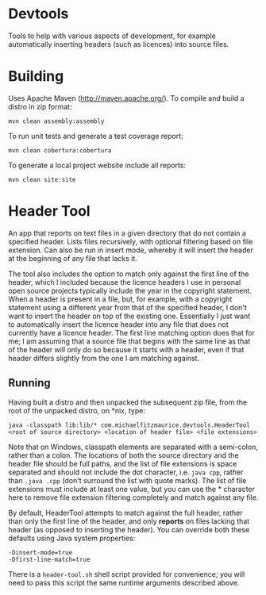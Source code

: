 Devtools
===========

Tools to help with various aspects of development, for example automatically inserting headers (such as licences) into source files.

Building
===========

Uses Apache Maven (http://maven.apache.org/).
To compile and build a distro in zip format:

    mvn clean assembly:assembly 

To run unit tests and generate a test coverage report:

    mvn clean cobertura:cobertura

To generate a local project website include all reports:

    mvn clean site:site
    
Header Tool
===========

An app that reports on text files in a given directory that do not contain a specified header. Lists files recursively, with optional filtering based on file extension. Can also be run in insert mode, whereby it will insert the header at the beginning of any file that lacks it. 

The tool also includes the option to match only against the first line of the header, which I included because the licence headers I use in personal open source projects typically include the year in the copyright statement. When a header is present in a file, but, for example, with a copyright statement using a different year from that of the specified header, I don't want to insert the header on top of the existing one. Essentially I just want to automatically insert the licence header into any file that does not currently have a licence header. The first line matching option does that for me; I am assuming that a source file that begins with the same line as that of the header will only do so because it starts with a header, even if that header differs slightly from the one I am matching against.

Running
-----------

Having built a distro and then unpacked the subsequent zip file, from the root of the unpacked distro, on *nix, type:

    java -classpath lib:lib/* com.michaelfitzmaurice.devtools.HeaderTool <root of source directory> <location of header file> <file extensions>
    
Note that on Windows, classpath elements are separated with a semi-colon, rather than a colon. The locations of both the source directory and the header file should be full paths, and the list of file extensions is space separated and should not include the dot character, i.e. `java cpp`, rather than `.java .cpp` (don't surround the list with quote marks). The list of file extensions must include at least one value, but you can use the * character here to remove file extension filtering completely and match against any file.

By default, HeaderTool attempts to match against the full header, rather than only the first line of the header, and only **reports** on files lacking that header (as opposed to inserting the header). You can override both these defaults using Java system properties:

    -Dinsert-mode=true
    -Dfirst-line-match=true
    
There is a `header-tool.sh` shell script provided for convenience; you will need to pass this script the same runtime arguments described above.
    

